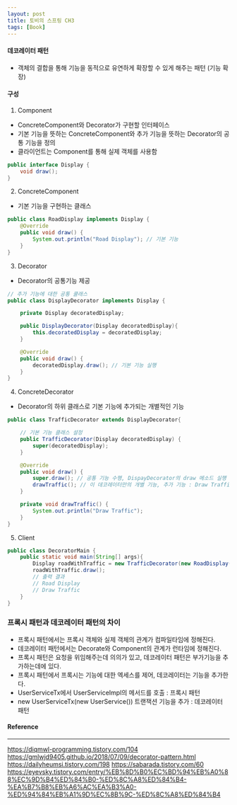 ```yaml
---
layout: post
title: 토비의 스프링 CH3
tags: [Book]
---
```


#### 데코레이터 패턴 

- 객체의 결합을 통해 기능을 동적으로 유연하게 확장할 수 있게 해주는 패턴 (기능 확장)

#### 구성

1. Component

- ConcreteComponent와 Decorator가 구현할 인터페이스
- 기본 기능을 뜻하는 ConcreteComponent와 추가 기능을 뜻하는 Decorator의 공통 기능을 정의
- 클라이언트는 Component를 통해 실제 객체를 사용함

``` java
public interface Display {
    void draw();
}
```

2. ConcreteComponent

- 기본 기능을 구현하는 클래스

``` java
public class RoadDisplay implements Display {
    @Override
    public void draw() {
        System.out.println("Road Display"); // 기본 기능
    }
}
```

3. Decorator 

- Decorator의 공통기능 제공

``` java
// 추가 기능에 대한 공통 쿨래스
public class DisplayDecorator implements Display {

    private Display decoratedDisplay;

    public DisplayDecorator(Display decoratedDisplay){
        this.decoratedDisplay = decoratedDisplay;
    }

    @Override
    public void draw() {
        decoratedDisplay.draw(); // 기본 기능 실행
    }
}
```

4. ConcreteDecorator

- Decorator의 하위 클래스로 기본 기능에 추가되는 개별적인 기능

``` java
public class TrafficDecorator extends DisplayDecorator{

    // 기본 기능 클래스 설정 
    public TrafficDecorator(Display decoratedDisplay) {
        super(decoratedDisplay);
    }

    @Override
    public void draw() {
        super.draw(); // 공통 기능 수행, DispayDecorator의 draw 메소드 실행
        drawTraffic(); // 이 데코레이터만의 개별 기능, 추가 기능 : Draw Traffic 출력
    }

    private void drawTraffic() {
        System.out.println("Draw Traffic");
    }
}
```

5. Client 

```java
public class DecoratorMain {
    public static void main(String[] args){
        Display roadWithTraffic = new TrafficDecorator(new RoadDisplay());
        roadWithTraffic.draw();
        // 출력 결과
        // Road Display
        // Draw Traffic
    }
}
```

### 프록시 패턴과 데코레이터 패턴의 차이

- 프록시 패턴에서는 프록시 객체와 실제 객체의 관계가 컴파일타임에 정해진다.
- 데코레이터 패턴에서는 Decorate와 Component의 관계가 런타임에 정해진다.
- 프록시 패턴은 요청을 위임해주는데 의의가 있고, 데코레이터 패턴은 부가기능을 추가하는데에 있다.
- 프록시 패턴에서 프록시는 기능에 대한 엑세스를 제어, 데코레이터는 기능을 추가한다.
- UserServiceTx에서 UserServiceImpl의 메서드를 호출 : 프록시 패턴
- new UserServiceTx(new UserService()) 트랜잭션 기능을 추가 : 데코레이터 패턴

#### Reference
* * *
https://diqmwl-programming.tistory.com/104
https://gmlwjd9405.github.io/2018/07/09/decorator-pattern.html
https://dailyheumsi.tistory.com/198
https://sabarada.tistory.com/60
https://eyevsky.tistory.com/entry/%EB%8D%B0%EC%BD%94%EB%A0%88%EC%9D%B4%ED%84%B0-%ED%8C%A8%ED%84%B4-%EA%B7%B8%EB%A6%AC%EA%B3%A0-%ED%94%84%EB%A1%9D%EC%8B%9C-%ED%8C%A8%ED%84%B4